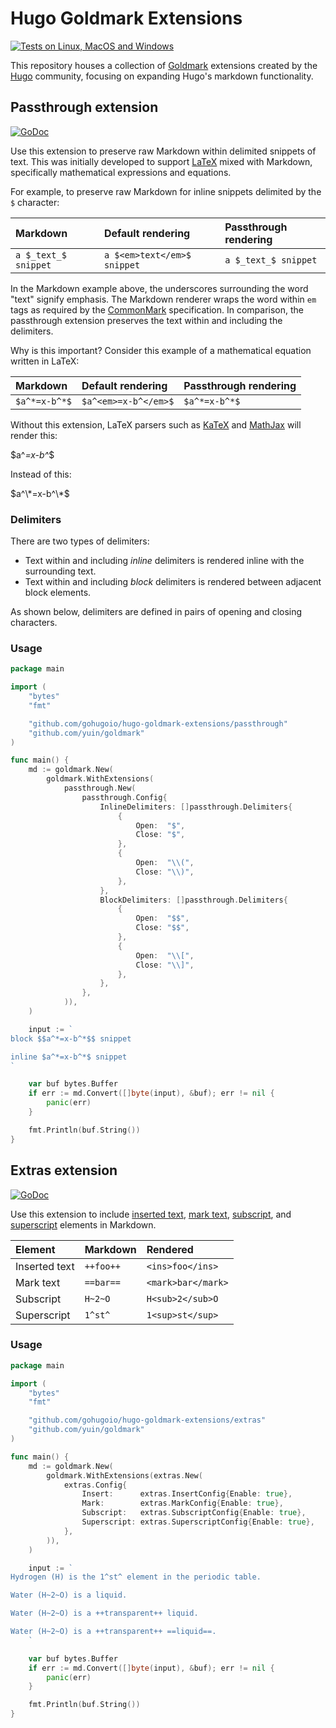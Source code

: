 # Hugo Goldmark Extensions

[![Tests on Linux, MacOS and Windows](https://github.com/gohugoio/hugo-goldmark-extensions/workflows/Test/badge.svg)](https://github.com/gohugoio/hugo-goldmark-extensions/actions?query=workflow:Test)

This repository houses a collection of [Goldmark] extensions created by the [Hugo] community, focusing on expanding Hugo's markdown functionality.

[CommonMark]: https://spec.commonmark.org/0.30/
[Goldmark]: https://github.com/yuin/goldmark/
[Hugo]: https://gohugo.io/
[LaTeX]: https://www.latex-project.org/about/
[KaTeX]: https://katex.org/
[MathJax]: https://www.mathjax.org/

## Passthrough extension

[![GoDoc](https://godoc.org/github.com/gohugoio/hugo-goldmark-extensions/passthrough?status.svg)](https://godoc.org/github.com/gohugoio/hugo-goldmark-extensions/passthrough)

Use this extension to preserve raw Markdown within delimited snippets of text. This was initially developed to support [LaTeX] mixed with Markdown, specifically mathematical expressions and equations.

For example, to preserve raw Markdown for inline snippets delimited by the `$` character:

Markdown|Default rendering|Passthrough rendering
:--|:--|:--
`a $_text_$ snippet`|`a $<em>text</em>$ snippet`|`a $_text_$ snippet`

In the Markdown example above, the underscores surrounding the word "text" signify emphasis. The Markdown renderer wraps the word within `em` tags as required by the [CommonMark] specification. In comparison, the passthrough extension preserves the text within and including the delimiters.

Why is this important? Consider this example of a mathematical equation written in LaTeX:

Markdown|Default rendering|Passthrough rendering
:--|:--|:--
`$a^*=x-b^*$`|`$a^<em>=x-b^</em>$`|`$a^*=x-b^*$`

Without this extension, LaTeX parsers such as [KaTeX] and [MathJax] will render this:

\$a^<em>=x-b^</em>\$

Instead of this:

$a^\*=x-b^\*$

### Delimiters

There are two types of delimiters:

- Text within and including _inline_ delimiters is rendered inline with the surrounding text.
- Text within and including _block_ delimiters is rendered between adjacent block elements.

As shown below, delimiters are defined in pairs of opening and closing characters.

### Usage

```go
package main

import (
	"bytes"
	"fmt"

	"github.com/gohugoio/hugo-goldmark-extensions/passthrough"
	"github.com/yuin/goldmark"
)

func main() {
	md := goldmark.New(
		goldmark.WithExtensions(
			passthrough.New(
				passthrough.Config{
					InlineDelimiters: []passthrough.Delimiters{
						{
							Open:  "$",
							Close: "$",
						},
						{
							Open:  "\\(",
							Close: "\\)",
						},
					},
					BlockDelimiters: []passthrough.Delimiters{
						{
							Open:  "$$",
							Close: "$$",
						},
						{
							Open:  "\\[",
							Close: "\\]",
						},
					},
				},
			)),
	)

	input := `
block $$a^*=x-b^*$$ snippet

inline $a^*=x-b^*$ snippet
`

	var buf bytes.Buffer
	if err := md.Convert([]byte(input), &buf); err != nil {
		panic(err)
	}

	fmt.Println(buf.String())
}
```

## Extras extension

[![GoDoc](https://godoc.org/github.com/gohugoio/hugo-goldmark-extensions/extras?status.svg)](https://godoc.org/github.com/gohugoio/hugo-goldmark-extensions/extras)

Use this extension to include [inserted text], [mark text], [subscript], and [superscript] elements in Markdown.

Element|Markdown|Rendered
:--|:--|:--
Inserted text|`++foo++`|`<ins>foo</ins>`
Mark text|`==bar==`|`<mark>bar</mark>`
Subscript|`H~2~O`|`H<sub>2</sub>O`
Superscript|`1^st^`|`1<sup>st</sup>`

[inserted text]: https://developer.mozilla.org/en-US/docs/Web/HTML/Element/ins
[mark text]: https://developer.mozilla.org/en-US/docs/Web/HTML/Element/mark
[subscript]: https://developer.mozilla.org/en-US/docs/Web/HTML/Element/sub
[superscript]: https://developer.mozilla.org/en-US/docs/Web/HTML/Element/sup

### Usage

```go
package main

import (
	"bytes"
	"fmt"

	"github.com/gohugoio/hugo-goldmark-extensions/extras"
	"github.com/yuin/goldmark"
)

func main() {
	md := goldmark.New(
		goldmark.WithExtensions(extras.New(
			extras.Config{
				Insert:      extras.InsertConfig{Enable: true},
				Mark:        extras.MarkConfig{Enable: true},
				Subscript:   extras.SubscriptConfig{Enable: true},
				Superscript: extras.SuperscriptConfig{Enable: true},
			},
		)),
	)

	input := `
Hydrogen (H) is the 1^st^ element in the periodic table.

Water (H~2~O) is a liquid.

Water (H~2~O) is a ++transparent++ liquid.

Water (H~2~O) is a ++transparent++ ==liquid==.
	`

	var buf bytes.Buffer
	if err := md.Convert([]byte(input), &buf); err != nil {
		panic(err)
	}

	fmt.Println(buf.String())
}
```

